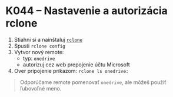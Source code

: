 # K044 – Nastavenie a autorizácia rclone

1. Stiahni si a nainštaluj [`rclone`](https://rclone.org/downloads/)
2. Spusti `rclone config`
3. Vytvor nový remote:
   - typ: `onedrive`
   - autorizuj cez web prepojenie účtu Microsoft
4. Over pripojenie príkazom: `rclone ls onedrive:`

> Odporúčame remote pomenovať `onedrive`, ale môžeš použiť ľubovoľné meno.